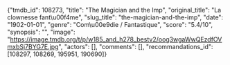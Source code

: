 {"tmdb_id": 108273, "title": "The Magician and the Imp", "original_title": "La clownesse fant\u00f4me", "slug_title": "the-magician-and-the-imp", "date": "1902-01-01", "genre": "Com\u00e9die / Fantastique", "score": "5.4/10", "synopsis": "", "image": "https://image.tmdb.org/t/p/w185_and_h278_bestv2/oog3wgaWwQEzdfOVmxbSj7BYG7E.jpg", "actors": [], "comments": [], "recommandations_id": [108297, 108269, 195951, 190690]}